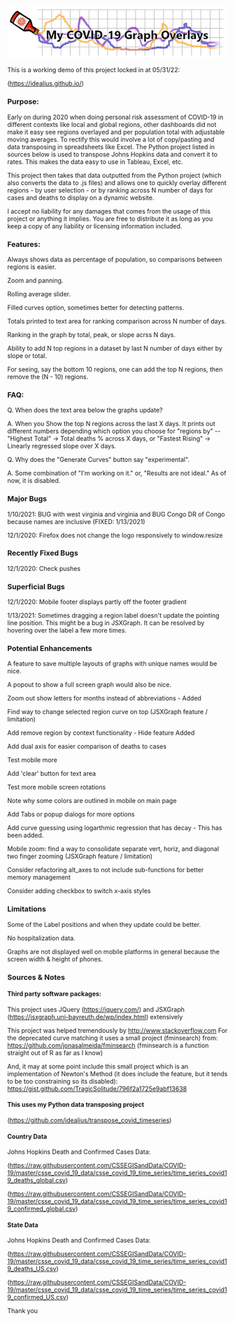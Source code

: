 ![Logo](/img/Spicy_Covid_Graphs_Logo.png)

<!--Link: (http://covid19graphs.42web.io/)-->

This is a working demo of this project locked in at 05/31/22:

(https://idealius.github.io/)

### Purpose:
Early on during 2020 when doing personal risk assessment of COVID-19 in different contexts like local and global regions, other dashboards did not make it easy see regions overlayed and per population total with adjustable moving averages. To rectify this would involve a lot of copy/pasting and data transposing in spreadsheets like Excel. The Python project listed in sources below is used to transpose Johns Hopkins data and convert it to rates. This makes the data easy to use in Tableau, Excel, etc.

This project then takes that data outputted from the Python project (which also converts the data to .js files) and allows one to quickly overlay different regions - by user selection - or by ranking across N number of days for cases and deaths to display on a dynamic website.

I accept no liability for any damages that comes from the usage of this project or anything it implies. You are free to distribute it as long as you keep a copy of any liability or licensing information included.

### Features:
Always shows data as percentage of population, so comparisons between regions is easier.

Zoom and panning.

Rolling average slider.

Filled curves option, sometimes better for detecting patterns.

Totals printed to text area for ranking comparison across N number of days.

Ranking in the graph by total, peak, or slope acrss N days.

Ability to add N top regions in a dataset by last N number of days either by slope or total.

For seeing, say the bottom 10 regions, one can add the top N regions, then remove the (N - 10) regions.

### FAQ:
Q. When does the text area below the graphs update?

A. When you Show the top N regions across the last X days. It prints out different numbers depending which option you choose for "regions by" -- "Highest Total" -> Total deaths % across X days, or "Fastest Rising" -> Linearly regressed slope over X days.

Q. Why does the "Generate Curves" button say "experimental".

A. Some combination of "I'm working on it." or, "Results are not ideal." As of now, it is disabled.

### Major Bugs
1/10/2021: BUG with west virginia and virginia and BUG Congo DR of Congo because names are inclusive (FIXED: 1/13/2021)

12/1/2020: Firefox does not change the logo responsively to window.resize

### Recently Fixed Bugs
12/1/2020: Check pushes

### Superficial Bugs
12/1/2020: Mobile footer displays partly off the footer gradient

1/13/2021: Sometimes dragging a region label doesn't update the pointing line position. This might be a bug in JSXGraph. It can be resolved by hovering over the label a few more times.

### Potential Enhancements
A feature to save multiple layouts of graphs with unique names would be nice.

A popout to show a full screen graph would also be nice.

Zoom out show letters for months instead of abbreviations - Added

Find way to change selected region curve on top (JSXGraph feature / limitation)

Add remove region by context functionality - Hide feature Added

Add dual axis for easier comparison of deaths to cases

Test mobile more

Add 'clear' button for text area

Test more mobile screen rotations

Note why some colors are outlined in mobile on main page

Add Tabs or popup dialogs for more options

Add curve guessing using logarthmic regression that has decay - This has been added.

Mobile zoom: find a way to consolidate separate vert, horiz, and diagonal two finger zooming (JSXGraph feature / limitation)

Consider refactoring alt_axes to not include sub-functions for better memory management

Consider adding checkbox to switch x-axis styles

### Limitations
Some of the Label positions and when they update could be better.

No hospitalization data.

Graphs are not displayed well on mobile platforms in general because the screen width & height of phones.

### Sources & Notes

#### Third party software packages:

This project uses JQuery (https://jquery.com/) and JSXGraph (https://jsxgraph.uni-bayreuth.de/wp/index.html) extensively 

This project was helped tremendously by http://www.stackoverflow.com
For the deprecated curve matching it uses a small project (fminsearch) from: https://github.com/jonasalmeida/fminsearch
(fminsearch is a function straight out of R as far as I know)

And, it may at some point include this small project which is an implementation of Newton's Method (it does include the feature, but it tends to be too constraining so its disabled):
https://gist.github.com/TragicSolitude/796f2a1725e9abf13638

#### This uses my Python data transposing project

(https://github.com/idealius/transpose_covid_timeseries)

#### Country Data

Johns Hopkins Death and Confirmed Cases Data:

(https://raw.githubusercontent.com/CSSEGISandData/COVID-19/master/csse_covid_19_data/csse_covid_19_time_series/time_series_covid19_deaths_global.csv) 

(https://raw.githubusercontent.com/CSSEGISandData/COVID-19/master/csse_covid_19_data/csse_covid_19_time_series/time_series_covid19_confirmed_global.csv) 

#### State Data

Johns Hopkins Death and Confirmed Cases Data:

(https://raw.githubusercontent.com/CSSEGISandData/COVID-19/master/csse_covid_19_data/csse_covid_19_time_series/time_series_covid19_deaths_US.csv) 

(https://raw.githubusercontent.com/CSSEGISandData/COVID-19/master/csse_covid_19_data/csse_covid_19_time_series/time_series_covid19_confirmed_US.csv) 


Thank you
